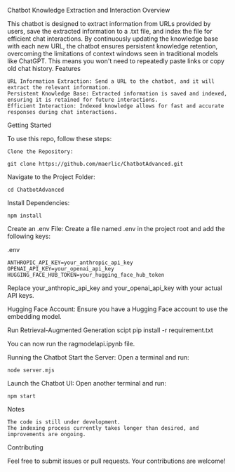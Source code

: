 Chatbot Knowledge Extraction and Interaction
Overview

This chatbot is designed to extract information from URLs provided by users, save the extracted information to a .txt file, and index the file for efficient chat interactions. By continuously updating the knowledge base with each new URL, the chatbot ensures persistent knowledge retention, overcoming the limitations of context windows seen in traditional models like ChatGPT. This means you won't need to repeatedly paste links or copy old chat history.
Features

    URL Information Extraction: Send a URL to the chatbot, and it will extract the relevant information.
    Persistent Knowledge Base: Extracted information is saved and indexed, ensuring it is retained for future interactions.
    Efficient Interaction: Indexed knowledge allows for fast and accurate responses during chat interactions.

Getting Started

To use this repo, follow these steps:

    Clone the Repository: 

    git clone https://github.com/maerlic/ChatbotAdvanced.git

Navigate to the Project Folder:

    cd ChatbotAdvanced

Install Dependencies:

    npm install

Create an .env File:
Create a file named .env in the project root and add the following keys:

.env

    ANTHROPIC_API_KEY=your_anthropic_api_key
    OPENAI_API_KEY=your_openai_api_key
    HUGGING_FACE_HUB_TOKEN=your_hugging_face_hub_token

Replace your_anthropic_api_key and your_openai_api_key with your actual API keys.

Hugging Face Account:
Ensure you have a Hugging Face account to use the embedding model.

Run Retrieval-Augmented Generation scipt
   pip install -r requirement.txt

   You can now run the ragmodelapi.ipynb file.

Running the Chatbot
    Start the Server:
    Open a terminal and run:

    node server.mjs

Launch the Chatbot UI:
    Open another terminal and run:

    npm start

Notes

    The code is still under development.
    The indexing process currently takes longer than desired, and improvements are ongoing.

Contributing

Feel free to submit issues or pull requests. Your contributions are welcome!
